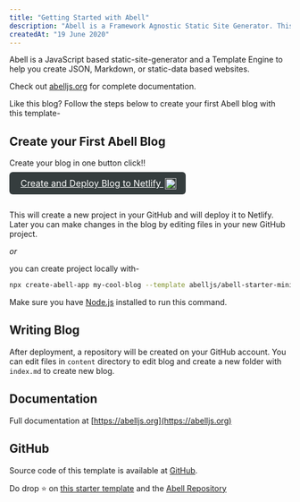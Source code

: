 ```yaml
---
title: "Getting Started with Abell"
description: "Abell is a Framework Agnostic Static Site Generator. This blog will take you through the basics of Abell."
createdAt: "19 June 2020"
---
```


Abell is a JavaScript based static-site-generator and a Template Engine to help you create JSON, Markdown, or static-data based websites.

Check out [abelljs.org](https://abelljs.org) for complete documentation.

Like this blog? Follow the steps below to create your first Abell blog with this template-

## Create your First Abell Blog

Create your blog in one button click!!

<div style="padding: 0px 0px 24px 0px">
<a 
  class="no-underline"
  style="border-radius: 6px;font-size: 1rem; padding:10px 20px;background-color: #353D3E; color: #ffffff;" 
  href="https://app.netlify.com/start/deploy?repository=https://github.com/abelljs/abell-starter-minima"> 
  Create and Deploy Blog to Netlify <img style="position: relative; top: 5px;left: 3px;" alt="netlify logo" width="20" src="./assets/netlify.svg">
</a>
</div>

This will create a new project in your GitHub and will deploy it to Netlify. Later you can make changes in the blog by editing files in your new GitHub project.

*or*

you can create project locally with-
```sh
npx create-abell-app my-cool-blog --template abelljs/abell-starter-minima
```

Make sure you have [Node.js](https://nodejs.org) installed to run this command.

## Writing Blog

After deployment, a repository will be created on your GitHub account. You can edit files in `content` directory to edit blog and create a new folder with `index.md` to create new blog.

## Documentation

Full documentation at [https://abelljs.org](https://abelljs.org)

## GitHub

Source code of this template is available at [GitHub](https://github.com/abelljs/abell-starter-minima).

Do drop ⭐️ on [this starter template](https://github.com/abelljs/abell-starter-minima) and the [Abell Repository](https://github.com/abelljs/abell)

